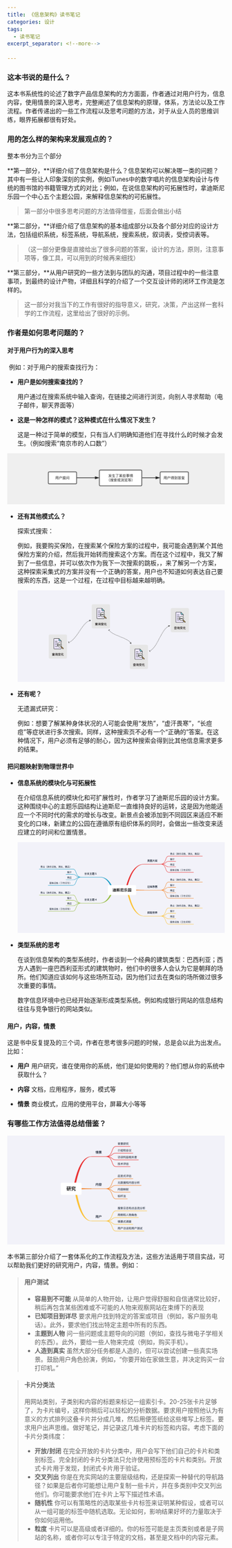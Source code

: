 ```yaml
---
title: 《信息架构》读书笔记
categories: 设计
tags:
  - 读书笔记
excerpt_separator: <!--more-->

---
```




### 这本书说的是什么？

这本书系统性的论述了数字产品信息架构的方方面面，作者通过对用户行为，信息内容，使用情景的深入思考，完整阐述了信息架构的原理，体系，方法论以及工作流程。作者传递出的一些工作流程以及思考问题的方法，对于从业人员的思维训练，眼界拓展都很有好处。

### 用的怎么样的架构来发展观点的？

整本书分为三个部分

**第一部分，**详细介绍了信息架构是什么？信息架构可以解决哪一类的问题？其中有一些让人印象深刻的实例，例如iTunes中的数字唱片的信息架构设计与传统的图书馆的书籍管理方式的对比；例如，在说信息架构的可拓展性时，拿迪斯尼乐园一个中心五个主题公园，来解释信息架构的可拓展性。

<!--more-->

> 第一部分中很多思考问题的方法值得借鉴，后面会做出小结

**第二部分，**详细介绍了信息架构的基本组成部分以及各个部分对应的设计方法，包括组织系统，标签系统，导航系统，搜索系统，叙词表，受控词表等。

> （这一部分更像是直接给出了很多问题的答案，设计的方法，原则，注意事项等，像工具，可以用到的时候再来细找）

**第三部分，**从用户研究的一些方法到与团队的沟通，项目过程中的一些注意事项，到最终的设计产物，详细且科学的介绍了一个交互设计师的闭环工作流是怎样的。

> 这一部分对我当下的工作有很好的指导意义，研究，决策，产出这样一套科学的工作流程，这里给出了很好的示例。



### 作者是如何思考问题的？

#### 对于用户行为的深入思考

​	例如：对于用户的搜索查找行为：

* **用户是如何搜索查找的？**

  用户通过在搜索系统中输入查询，在链接之间进行浏览，向别人寻求帮助（电子邮件，聊天界面等）

* **这是一种怎样的模式？这种模式在什么情况下发生？**

  这是一种过于简单的模型，只有当人们明确知道他们在寻找什么的时候才会发生。（例如搜索“南京市的人口数”）

![01](/wp-content/uploads/2019/06/1-2.png)

* **还有其他模式么？**

  探索式搜索：

   例如，我要购买保险，在搜索某个保险方案的过程中，我可能会遇到某个其他保险方案的介绍，然后我开始转而搜索这个方案。而在这个过程中，我又了解到了一些信息，并可以依次作为我下一次搜索的跳板，，来了解另一个方案，这种探索采集式的方案并没有一个正确的答案，用户也不知道如何表达自己要搜索的东西，这是一个过程，在过程中目标越来越明确。

  ![01](/wp-content/uploads/2019/06/1-3.png)

* **还有呢？**

  无遗漏式研究：

  例如：想要了解某种身体状况的人可能会使用“发热”，“虚汗畏寒”，“长痘痘”等症状进行多次搜索。同样，这种搜索页不必有一个“正确的”答案。在这种情况下，用户必须有足够的耐心，因为这种搜索会得到比其他信息需求更多的结果。



#### 把问题映射到物理世界中

* **信息系统的模块化与可拓展性**

  在介绍信息系统的模块化和可扩展性时，作者学习了迪斯尼乐园的设计方案。这种围绕中心的主题乐园结构让迪斯尼一直维持良好的运转，这是因为他能适应一个不同时代的需求的增长与改变。新景点会被添加到不同园区来适应不断变化的口味，新建立的公园在遵循原有组织体系的同时，会做出一些改变来适应建立的时间和位置情景。

  ![01](/wp-content/uploads/2019/06/1-1.png)

* **类型系统的思考**

  在谈到信息架构的类型系统时，作者谈到一个经典的建筑类型：巴西利亚；西方人遇到一座巴西利亚形式的建筑物时，他们中的很多人会认为它是朝拜的场所。他们知道应该如何与这些场所互动，因为他们过去在类似的场所做过很多次重要的事情。

  数字信息环境中也已经开始逐渐形成类型系统。例如构成银行网站的信息结构往往与竞争银行的网站类似。

 

#### 用户，内容，情景

​	这是书中反复提及的三个词，作者在思考很多问题的时候，总是会以此为出发点。比如：

* **用户** 用户研究，谁在使用你的系统，他们是如何使用的？他们想从你的系统中获取什么？

* **内容**  文档，应用程序，服务，模式等

* **情景** 商业模式，应用的使用平台，屏幕大小等等





### 有哪些工作方法值得总结借鉴？

![01](/wp-content/uploads/2019/06/1-4.png)

本书第三部分介绍了一套体系化的工作流程及方法，这些方法适用于项目实战，可以帮助我们更好的研究用户，内容，情景。例如：

> #### 用户测试
>
> * **容易到不可能**  从简单的人物开始，让用户觉得舒服和自信通常比较好，稍后再包含某些困难或不可能的人物来观察网站在束缚下的表现
> * **已知项目到详尽**  要求用户找到特定的答案或项目（例如，客户服务电话）。此外，要求他们找出特定主题中所有的东西。
> * **主题到人物** 问一些问题或主题导向的问题（例如，查找与微电子学相关的东西）。此外，要给一些人物来完成（例如，购买手机）。
> * **人造到真实**  虽然大部分任务都是人造的，但可以尝试创建一些真实场景。鼓励用户角色扮演，例如，“你要开始在家做生意，并决定购买一台打印机。”



> #### 卡片分类法
>
> 用网站类别，子类别和内容的标题来标记一组索引卡。20-25张卡片足够了，为卡片编号，这样你稍后可以轻松的分析数据。要求用户按照他认为有意义的方式排列这叠卡片并分成几堆，然后用便签纸给这些堆写上标签。要求用户出声思维。做好笔记，并记录这几堆卡片的标签和内容。考虑下面的卡片分类纬度：
>
> * **开放/封闭** 在完全开放的卡片分类中，用户会写下他们自己的卡片和类别标签。完全封闭的卡片分类法只允许使用预标签的卡片和类别。开放式卡片用于发现，封闭式卡片用于验证。
> * **交叉列出**  你是在充实网站的主要层级结构，还是探索一种替代的导航路径？如果是后者你可能想让用户复制一些卡片，并在多类别中交叉列出他们。你可能要求他们在卡片上写下描述性术语。
> * **随机性** 你可以有策略性的选取某些卡片标签来证明某种假设，或者可以从一组可能的标签中随机选取。无论如何，影响结果好坏的力量取决于你如何运用他。
> * **粒度**  卡片可以是高级或者详细的。你的标签可能是主页类别或者是子网站的名称，或者你可以专注于特定的文档，甚至是文档中的内容元素。